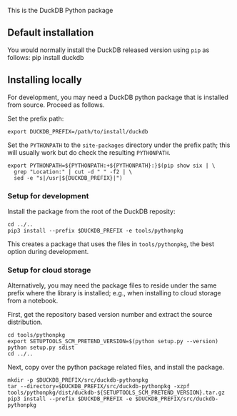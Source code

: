 This is the DuckDB Python package

## Default installation

You would normally install the DuckDB released version using `pip` as follows:
    pip install duckdb

## Installing locally

For development, you may need a DuckDB python package that is installed from source.
Proceed as follows.

Set the prefix path:

    export DUCKDB_PREFIX=/path/to/install/duckdb

Set the `PYTHONPATH` to the `site-packages` directory under the prefix path;
this will usually work but do check the resulting `PYTHONPATH`.

    export PYTHONPATH=${PYTHONPATH:+${PYTHONPATH}:}$(pip show six | \
      grep "Location:" | cut -d " " -f2 | \
      sed -e "s|/usr|${DUCKDB_PREFIX}|")

### Setup for development

Install the package from the root of the DuckDB reposity:

    cd ../..
    pip3 install --prefix $DUCKDB_PREFIX -e tools/pythonpkg

This creates a package that uses the files in `tools/pythonpkg`, the
best option during development.

### Setup for cloud storage

Alternatively, you may need the package files to reside under the same
prefix where the library is installed; e.g., when installing to cloud
storage from a notebook.

First, get the repository based version number and extract the source distribution.

    cd tools/pythonpkg
    export SETUPTOOLS_SCM_PRETEND_VERSION=$(python setup.py --version)
    python setup.py sdist
    cd ../..
 
Next, copy over the python package related files, and install the package.

    mkdir -p $DUCKDB_PREFIX/src/duckdb-pythonpkg
    tar --directory=$DUCKDB_PREFIX/src/duckdb-pythonpkg -xzpf tools/pythonpkg/dist/duckdb-${SETUPTOOLS_SCM_PRETEND_VERSION}.tar.gz
    pip3 install --prefix $DUCKDB_PREFIX -e $DUCKDB_PREFIX/src/duckdb-pythonpkg
